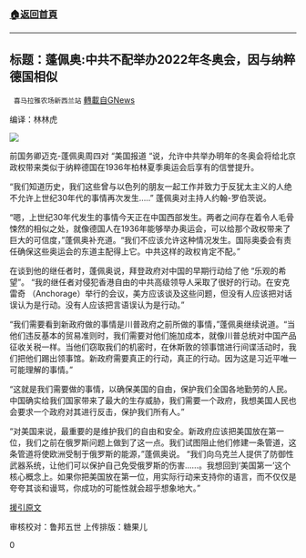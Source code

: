 ###  [:house:返回首頁](https://github.com/ourhimalayas/txt)
---

## 标题：蓬佩奥:中共不配举办2022年冬奥会，因与纳粹德国相似
` 喜马拉雅农场新西兰站` [轉載自GNews](https://gnews.org/zh-hans/989189/)

编译：林林虎

![]()![](https://gnews.org/wp-content/uploads/2021/03/031908-1.png)

前国务卿迈克-蓬佩奥周四对 “美国报道 “说，允许中共举办明年的冬奥会将给北京政权带来类似于纳粹德国在1936年柏林夏季奥运会后享有的信誉提升。

“我们知道历史，我们这些曾与以色列的朋友一起工作并致力于反犹太主义的人绝不允许上世纪30年代的事情再次发生…..” 蓬佩奥对主持人约翰-罗伯茨说。

“嗯，上世纪30年代发生的事情今天正在中国西部发生。两者之间存在着令人毛骨悚然的相似之处，就像德国人在1936年能够举办奥运会，可以给那个政权带来了巨大的可信度，”蓬佩奥补充道。“我们不应该允许这种情况发生。国际奥委会有责任确保这些奥运会的东道主配得上它。中共这样的政权肯定不配。”

在谈到他的继任者时，蓬佩奥说，拜登政府对中国的早期行动给了他 “乐观的希望”。 “我的继任者对侵犯香港自由的中共高级领导人采取了很好的行动。在安克雷奇 （Anchorage）举行的会议，美方应该谈及这些问题，但没有人应该把对话误认为是行动。没有人应该把言语误认为是行动。”

“我们需要看到新政府做的事情是川普政府之前所做的事情，”蓬佩奥继续说道。“当他们违反基本的贸易准则时，我们需要对他们施加成本，就像川普总统对中国产品征收关税一样。当他们窃取我们的机密时，在休斯敦的领事馆进行间谍活动时，我们把他们踢出领事馆。新政府需要真正的行动，真正的行动。因为这是习近平唯一可能理解的事情。”

“这就是我们需要做的事情，以确保美国的自由，保护我们全国各地勤劳的人民。中国确实给我们国家带来了最大的生存威胁，我们需要一个政府，我想美国人民也会要求一个政府对其进行反击，保护我们所有人。”

“对美国来说，最重要的是维护我们的自由和安全。新政府应该把美国放在第一位，我们之前在俄罗斯问题上做到了这一点。我们试图阻止他们修建一条管道，这条管道将使欧洲受制于俄罗斯的能源，”蓬佩奥说。 “我们向乌克兰人提供了防御性武器系统，让他们可以保护自己免受俄罗斯的伤害……。我想回到‘美国第一’这个核心概念上。如果你把美国放在第一位，用实际行动来支持你的语言，而不仅仅是夸夸其谈和谩骂，你成功的可能性就会超乎想象地大。”

[援引原文](https://www.foxnews.com/politics/pompeo-china-2022-winter-olympics-nazi-germany)

审核校对：鲁邦五世
上传排版：糖果儿

0
